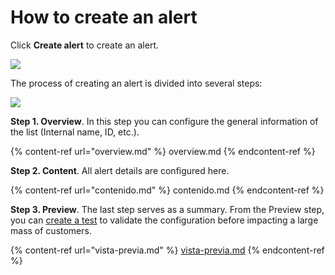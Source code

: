 How to create an alert
======================

Click **Create alert** to create an alert. 

![](../.gitbook/assets/Create_alerts_Detail.png)

The process of creating an alert is divided into several steps:

![](../.gitbook/assets/Crear_alerta_pasos.png)

**Step 1. Overview**. In this step you can configure the general information of the list (Internal name, ID, etc.).

{% content-ref url="overview.md" %}
overview.md
{% endcontent-ref %}

**Step 2. Content**. All alert details are configured here.

{% content-ref url="contenido.md" %}
contenido.md
{% endcontent-ref %}

**Step 3. Preview**. The last step serves as a summary. From the Preview step, you can [create a test](../como-hacer-un-test.md) to validate the configuration before impacting a large mass of customers.

{% content-ref url="vista-previa.md" %}
[vista-previa.md](vista-previa.md)
{% endcontent-ref %}


